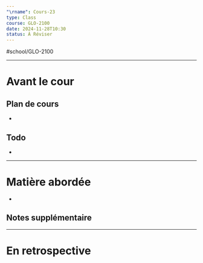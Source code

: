 ---"\rname": Cours-23
type: Class
course: GLO-2100
date: 2024-11-28T10:30
status: À Réviser
---
#school/GLO-2100 
***
# Avant le cour
## Plan de cours
- 

## Todo
- 

---
# Matière abordée

- 

## Notes supplémentaire


---
# En retrospective